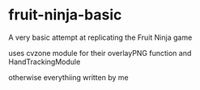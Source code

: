 # fruit-ninja-basic
A very basic attempt at replicating the Fruit Ninja game

uses cvzone module for their overlayPNG function and HandTrackingModule

otherwise everythiing written by me
